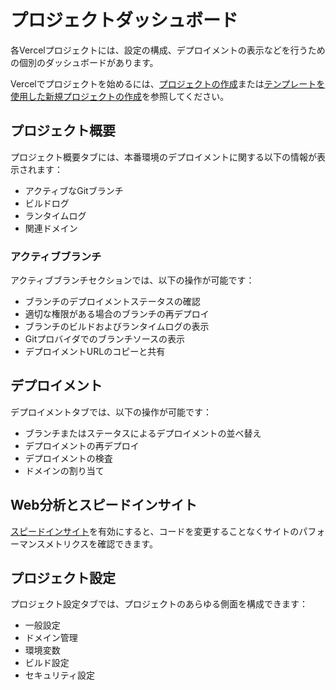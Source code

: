 # プロジェクトダッシュボード

各Vercelプロジェクトには、設定の構成、デプロイメントの表示などを行うための個別のダッシュボードがあります。

Vercelでプロジェクトを始めるには、[プロジェクトの作成](/docs/projects/managing-projects#creating-a-project)または[テンプレートを使用した新規プロジェクトの作成](/new/templates)を参照してください。

## プロジェクト概要

プロジェクト概要タブには、本番環境のデプロイメントに関する以下の情報が表示されます：
- アクティブなGitブランチ
- ビルドログ
- ランタイムログ
- 関連ドメイン

### アクティブブランチ

アクティブブランチセクションでは、以下の操作が可能です：
- ブランチのデプロイメントステータスの確認
- 適切な権限がある場合のブランチの再デプロイ
- ブランチのビルドおよびランタイムログの表示
- Gitプロバイダでのブランチソースの表示
- デプロイメントURLのコピーと共有

## デプロイメント

デプロイメントタブでは、以下の操作が可能です：
- ブランチまたはステータスによるデプロイメントの並べ替え
- デプロイメントの再デプロイ
- デプロイメントの検査
- ドメインの割り当て

## Web分析とスピードインサイト

[スピードインサイト](/docs/speed-insights)を有効にすると、コードを変更することなくサイトのパフォーマンスメトリクスを確認できます。

## プロジェクト設定

プロジェクト設定タブでは、プロジェクトのあらゆる側面を構成できます：
- 一般設定
- ドメイン管理
- 環境変数
- ビルド設定
- セキュリティ設定
